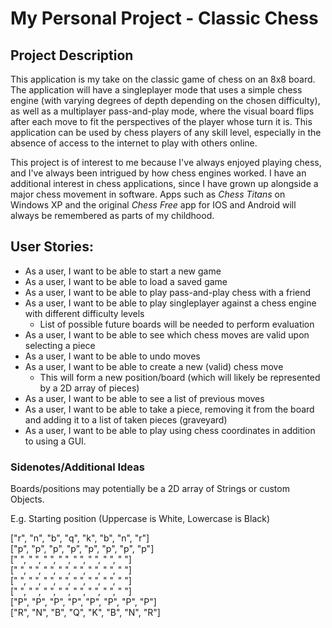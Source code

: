 # My Personal Project - Classic Chess 

## Project Description

This application is my take on the classic game of chess on an
8x8 board. The application will have a singleplayer mode that uses a simple
chess engine (with varying degrees of depth depending on the chosen
difficulty), as well as a multiplayer pass-and-play mode, where
the visual board flips after each move to fit the perspectives
of the player whose turn it is. This application can be used by
chess players of any skill level, especially in the absence of access to
the internet to play with others online.

This project is of interest to me because I've always enjoyed playing chess,
and I've always been intrigued by how chess engines worked. I have an additional
interest in chess applications, since I have grown up alongside a major 
chess movement in software. Apps such as *Chess Titans* on Windows XP and the original
*Chess Free* app for IOS and Android will always be remembered as 
parts of my childhood. 


## User Stories:
- As a user, I want to be able to start a new game
- As a user, I want to be able to load a saved game
- As a user, I want to be able to play pass-and-play chess with a friend
- As a user, I want to be able to play singleplayer against a chess engine
with different difficulty levels
  - List of possible future boards will be needed to perform evaluation 
- As a user, I want to be able to see which chess moves are valid 
upon selecting a piece
- As a user, I want to be able to undo moves
- As a user, I want to be able to create a new (valid) chess move
  - This will form a new position/board (which will likely be
  represented by a 2D array of pieces)
- As a user, I want to be able to see a list of previous moves
- As a user, I want to be able to take a piece, removing it from
the board and adding it to a list of taken pieces (graveyard)
- As a user, I want to be able to play using chess coordinates in addition
to using a GUI.

  
### Sidenotes/Additional Ideas
Boards/positions may potentially be a 2D array of Strings or custom Objects.

E.g. Starting position (Uppercase is White, Lowercase is Black)

["r", "n", "b", "q", "k", "b", "n", "r"]</br>
["p", "p", "p", "p", "p", "p", "p", "p"]</br>
[" ", " ", " ", " ", " ", " ", " ", " "]</br>
[" ", " ", " ", " ", " ", " ", " ", " "]</br>
[" ", " ", " ", " ", " ", " ", " ", " "]</br>
[" ", " ", " ", " ", " ", " ", " ", " "]</br>
["P", "P", "P", "P", "P", "P", "P", "P"]</br>
["R", "N", "B", "Q", "K", "B", "N", "R"]